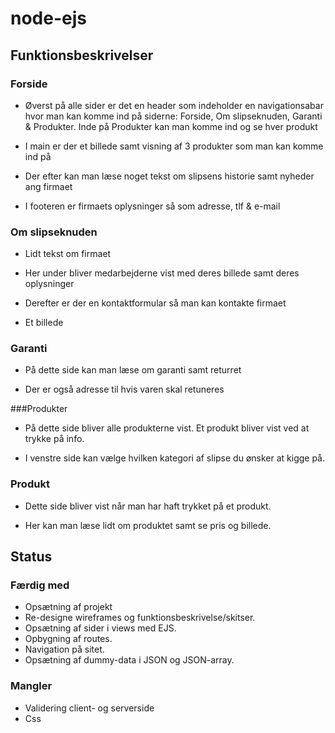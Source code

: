 node-ejs
========
## Funktionsbeskrivelser
### Forside
* Øverst på alle sider er det en header som indeholder en navigationsabar hvor man kan komme ind på siderne: Forside, Om slipseknuden, Garanti & Produkter. Inde på Produkter kan man komme ind og se hver produkt

* I main er der et billede samt visning af 3 produkter som man kan komme ind på

* Der efter kan man læse noget tekst om slipsens historie samt nyheder ang firmaet

* I footeren er firmaets oplysninger så som adresse, tlf & e-mail

### Om slipseknuden
* Lidt tekst om firmaet 

* Her under bliver medarbejderne vist med deres billede samt deres oplysninger

* Derefter er der en kontaktformular så man kan kontakte firmaet

* Et billede

### Garanti
* På dette side kan man læse om garanti samt returret

* Der er også adresse til hvis varen skal retuneres


###Produkter
* På dette side bliver alle produkterne vist. Et produkt bliver vist ved at trykke på info.

* I venstre side kan vælge hvilken kategori af slipse du ønsker at kigge på.


### Produkt
* Dette side bliver vist når man har haft trykket på et produkt.

* Her kan man læse lidt om produktet samt se pris og billede.


## Status
### Færdig med
* Opsætning af projekt
* Re-designe wireframes og funktionsbeskrivelse/skitser.
* Opsætning af sider i views med EJS.
* Opbygning af routes.
* Navigation på sitet.
* Opsætning af dummy-data i JSON og JSON-array.

### Mangler
* Validering client- og serverside
* Css
